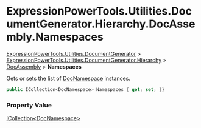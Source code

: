 ﻿# ExpressionPowerTools.Utilities.DocumentGenerator.Hierarchy.DocAssembly.Namespaces

[ExpressionPowerTools.Utilities.DocumentGenerator](ExpressionPowerTools.Utilities.DocumentGenerator.a.md) > [ExpressionPowerTools.Utilities.DocumentGenerator.Hierarchy](ExpressionPowerTools.Utilities.DocumentGenerator.Hierarchy.n.md) > [DocAssembly](ExpressionPowerTools.Utilities.DocumentGenerator.Hierarchy.DocAssembly.cs.md) > **Namespaces**

Gets or sets the list of [DocNamespace](ExpressionPowerTools.Utilities.DocumentGenerator.Hierarchy.DocNamespace.cs.md) instances.

```csharp
public ICollection<DocNamespace> Namespaces { get; set; }}
```

### Property Value

 [ICollection&lt;DocNamespace>](https://docs.microsoft.com/dotnet/api/system.collections.generic.icollection-1) 

